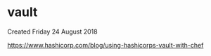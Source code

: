 # vault
Created Friday 24 August 2018

<https://www.hashicorp.com/blog/using-hashicorps-vault-with-chef>

